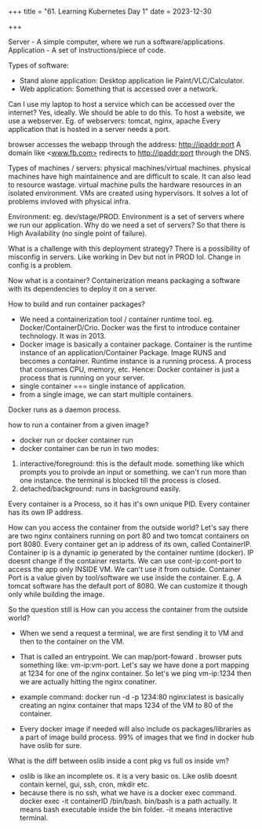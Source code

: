+++
title = "61. Learning Kubernetes Day 1"
date = 2023-12-30

+++

Server - A simple computer, where we run a software/applications.
Application - A set of instructions/piece of code.

Types of software:

- Stand alone application: Desktop application lie Paint/VLC/Calculator.
- Web application: Something that is accessed over a network.

Can I use my laptop to host a service which can be accessed over the internet?
Yes, ideally. We should be able to do this. To host a website, we use a webserver. Eg. of webservers: tomcat, nginx, apache
Every application that is hosted in a server needs a port.

browser accesses the webapp through the address: <http://ipaddr:port>
A domain like <www.fb.com> redirects to  <http://ipaddr:port> through the DNS.

Types of machines / servers: physical machines/virtual machines.
physical machines have high maintainence and are difficult to scale. It can also lead to resource wastage.
virtual machine pulls the hardware resources in an isolated environment. VMs are created using hypervisors. It solves a lot of problems invloved with physical infra.

Environment: eg. dev/stage/PROD. Environment is a set of servers where we run our application. Why do we need a set of servers? So that there is High Availability (no single point of failure).

What is a challenge with this deployment strategy? There is a possibility of misconfig in servers. Like working in Dev but not in PROD lol. Change in config is a problem.

Now what is a container? Containerization means packaging a software with its dependencies to deploy it on a server.

How to build and run container packages?

- We need a containerization tool / container runtime tool. eg. Docker/ContainerD/Crio. Docker was the first to introduce container technology. It was in 2013.
- Docker image is basically a container package. Container is the runtime instance of an application/Container Package. Image RUNS and becomes a container. Runtime instance is a running process. A process that consumes CPU, memory, etc. Hence: Docker container is just a process that is running on your server.
- single container === single instance of application.
- from a single image, we can start multiple containers.

Docker runs as a daemon process.

how to run a container from a given image?

- docker run or docker container run
- docker container can be run in two modes:

1. interactive/foreground: this is the default mode. something like which prompts you to proivde an input or something. we can't run more than one instance. the terminal is blocked till the process is closed.
2. detached/background: runs in background easily.

Every container is a Process, so it has it's own unique PID.
Every container has its own IP address.

How can you access the container from the outside world?
Let's say there are two nginx containers running on port 80 and two tomcat containers on port 8080. Every container get an ip address of its own, called ContainerIP. Container ip is a dynamic ip generated by the container runtime (docker). IP doesnt change if the container restarts.
We can use cont-ip:cont-port to access the app only INSIDE VM. We can't use it from outside.
Container Port is a value given by tool/software we use inside the container. E.g. A tomcat software has the default port of 8080. We can customize it though only while building the image.

So the question still is How can you access the container from the outside world?

- When we send a request a terminal, we are first sending it to VM and then to the container on the VM.
- That is called an entrypoint. We can map/port-foward . browser puts something like: vm-ip:vm-port. Let's say we have done a port mapping at 1234 for one of the nginx container. So let's we ping vm-ip:1234 then we are actually hitting the nginx conatiner.
- example command:  docker run -d -p 1234:80 nginx:latest is basically creating an nginx container that maps 1234 of the VM to 80 of the container.

- Every docker image if needed will also include os packages/libraries as a part of image build process. 99% of images that we find in docker hub have oslib for sure. 

What is the diff between oslib inside a cont pkg vs full os inside vm?

- oslib is like an incomplete os. it is a very basic os. Like oslib doesnt contain kernel, gui, ssh, cron, mkdir etc.
- because there is no ssh, what we have is a docker exec command. docker exec -it containerID /bin/bash. bin/bash is a path actually. It means bash executable inside the bin folder. -it means interactive terminal.

